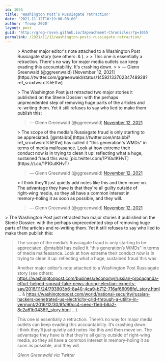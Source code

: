 ```yaml
---
id: 1055
title: 'Washington Post’s Russiagate retraction'
date: '2021-11-12T10:19:00-08:00'
author: 'Trump 2020'
layout: post
guid: 'http://greg-raven.github.io/Impeachment-Chronicles/?p=1055'
permalink: /2021/11/12/washington-posts-russiagate-retraction/
---
```


<figure class="wp-block-embed is-type-rich is-provider-twitter wp-block-embed-twitter"><div class="wp-block-embed__wrapper">> Another major editor's note attached to a Washington Post Russiagate story (see others: <https://t.co/56HwMKrW7k> &amp; <https://t.co/7wuV1rw13x>).  
>   
> This one is essentially a retraction. There's no way for major media outlets can keep evading this accountability. It's crashing down. <https://t.co/lPmqVqFISl>
> 
> — Glenn Greenwald (@ggreenwald) [November 12, 2021](https://twitter.com/ggreenwald/status/1459213370234748928?ref_src=twsrc%5Etfw)

<script async="" charset="utf-8" src="https://platform.twitter.com/widgets.js"></script></div></figure><figure class="wp-block-embed is-type-rich is-provider-twitter wp-block-embed-twitter"><div class="wp-block-embed__wrapper">> The Washington Post just retracted two major stories it published on the Steele Dossier: with the perhaps unprecedented step of removing huge parts of the articles and re-writing them. Yet it still refuses to say who lied to make them publish this:<https://t.co/e9xrjPXAFy>
> 
> — Glenn Greenwald (@ggreenwald) [November 12, 2021](https://twitter.com/ggreenwald/status/1459242600179933190?ref_src=twsrc%5Etfw)

<script async="" charset="utf-8" src="https://platform.twitter.com/widgets.js"></script></div></figure><figure class="wp-block-embed is-type-rich is-provider-twitter wp-block-embed-twitter"><div class="wp-block-embed__wrapper">> The scope of the media's Russiagate fraud is only starting to be appreciated. [@mtaibbi](https://twitter.com/mtaibbi?ref_src=twsrc%5Etfw) has called it "this generation's WMDs" in terms of media malfeasance. Look at how extreme their conduct now is in trying to clean it up: reflecting what a huge, sustained fraud this was: [pic.twitter.com/1P1GutKHvT](https://t.co/1P1GutKHvT)
> 
> — Glenn Greenwald (@ggreenwald) [November 12, 2021](https://twitter.com/ggreenwald/status/1459243056687890437?ref_src=twsrc%5Etfw)

<script async="" charset="utf-8" src="https://platform.twitter.com/widgets.js"></script></div></figure><figure class="wp-block-embed is-type-rich is-provider-twitter wp-block-embed-twitter"><div class="wp-block-embed__wrapper">> I think they'll just quietly add notes like this and then move on. The advantage they have is that they're all guilty outside of right-wing media, so they all have a common interest in memory-holing it as soon as possible, and they will.
> 
> — Glenn Greenwald (@ggreenwald) [November 12, 2021](https://twitter.com/ggreenwald/status/1459250962674196480?ref_src=twsrc%5Etfw)

<script async="" charset="utf-8" src="https://platform.twitter.com/widgets.js"></script></div></figure>> The Washington Post just retracted two major stories it published on the Steele Dossier: with the perhaps unprecedented step of removing huge parts of the articles and re-writing them. Yet it still refuses to say who lied to make them publish this:
> 
> The scope of the media’s Russiagate fraud is only starting to be appreciated. @mtaibbi has called it “this generation’s WMDs” in terms of media malfeasance. Look at how extreme their conduct now is in trying to clean it up: reflecting what a huge, sustained fraud this was:
> 
> Another major editor’s note attached to a Washington Post Russiagate story (see others: https://washingtonpost.com/business/economy/russian-propaganda-effort-helped-spread-fake-news-during-election-experts-say/2016/11/24/793903b6-8a40-4ca9-b712-716af66098fe\_story.html … &amp; https://washingtonpost.com/world/national-security/russian-hackers-penetrated-us-electricity-grid-through-a-utility-in-vermont/2016/12/30/8fc90cc4-ceec-11e6-b8a2-8c2a61b0436f\_story.html …).
> 
> This one is essentially a retraction. There’s no way for major media outlets can keep evading this accountability. It’s crashing down.  
> I think they’ll just quietly add notes like this and then move on. The advantage they have is that they’re all guilty outside of right-wing media, so they all have a common interest in memory-holing it as soon as possible, and they will.
> 
> <cite>Glenn Greenwald via Twitter</cite>